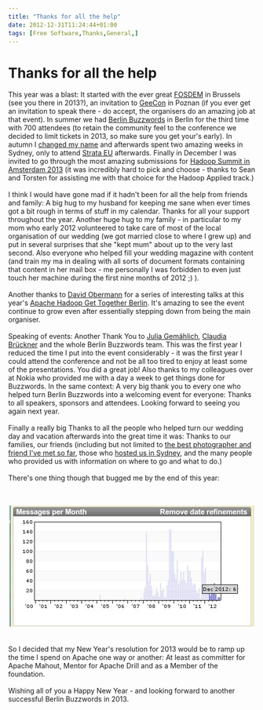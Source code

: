 ```yaml
---
title: "Thanks for all the help"
date: 2012-12-31T11:24:44+01:00
tags: [Free Software,Thanks,General,]
---
```


# Thanks for all the help


This year was a blast: It started with the ever great <a href="http://fosdem.org">FOSDEM</a> in Brussels (see you there 
in 2013?), an invitation to <a href="http://2012.geecon.org/">GeeCon</a> in Poznan (if you ever get an invitation to 
speak there - do accept, the organisers do an amazing job at that event). In summer we had <a 
href="http://berlinbuzzwords.de">Berlin Buzzwords</a> in Berlin for the third time with 700 attendees (to retain the 
community feel to the conference we decided to limit tickets in 2013, so make sure you get your's early). In autumn I 
<a href="http://blog.isabel-drost.de/index.php/archives/423/moving-to-a-new-domain">changed my name</a> and afterwards 
spent two amazing weeks in Sydney, only to attend <a href="http://strataconf.com/strataeu">Strata EU</a> afterwards. 
Finally in December I was invited to go through the most amazing submissions for <a 
href="http://hadoopsummit.org">Hadoop Summit in Amsterdam 2013</a> (it was incredibly hard to pick and choose - thanks 
to Sean and Torsten for assisting me with that choice for the Hadoop Applied track.)<br><br>I think I would have gone 
mad if it hadn't been for all the help from friends and family: A big hug to my husband for keeping me sane when ever 
times got a bit rough in terms of stuff in my calendar. Thanks for all your support throughout the year. Another huge 
hug to my family - in particular to my mom who early 2012 volunteered to take care of most of the local organisation of 
our wedding (we got married close to where I grew up) and put in several surprises that she "kept mum" about up to the 
very last second. Also everyone who helped fill your wedding magazine with content (and train my ma in dealing with all 
sorts of document formats containing that content in her mail box - me personally I was forbidden to even just touch 
her machine during the first nine months of 2012 ;) ).<br><br>Another thanks to <a 
href="https://www.xing.com/profile/David_Obermann?key=0.0">David Obermann</a> for a series of interesting talks at this 
year's <a href="http://www.xing.com/net/informationretrieval">Apache Hadoop Get Together Berlin</a>. It's amazing to 
see the event continue to grow even after essentially stepping down from being the main organiser.<br><br>Speaking of 
events: Another Thank You to <a href="http://www.xing.com/profile/JuliaSimone_Gemaehlich">Julia Gemählich</a>, <a 
href="https://twitter.com/clastronautin">Claudia Brückner</a> and the whole Berlin Buzzwords team. This was the first 
year I reduced the time I put into the event considerably - it was the first year I could attend the conference and not 
be all too tired to enjoy at least some of the presentations. You did a great job! Also thanks to my colleagues over at 
Nokia who provided me with a day a week to get things done for Buzzwords. In the same context: A very big thank you to 
every one who helped turn Berlin Buzzwords into a welcoming event for everyone: Thanks to all speakers, sponsors and 
attendees. Looking forward to seeing you again next year.<br><br>Finally a really big Thanks to all the people who 
helped turn our wedding day and vacation afterwards into the great time it was: Thanks to our families, our friends 
(including but not limited to <a href="http://www.flickr.com/photos/photomic">the best photographer and friend I've met 
so far</a>, those who <a href="http://blog.isabel-drost.de/index.php/archives/430/teddy-in-down-under">hosted us in 
Sydney</a>, and the many people who provided us with information on where to go and what to do.)<br><br>There's one 
thing though that bugged me by the end of this year: <br><br><center><br><img 
src="/silent.jpg"/><br></center><br><br>So I decided that my New Year's 
resolution for 2013 would be to ramp up the time I spend on Apache one way or another: At least as committer for Apache 
Mahout, Mentor for Apache Drill and as a Member of the foundation.<br><br>Wishing all of you a Happy New Year - and 
looking forward to another successful Berlin Buzzwords in 2013.
